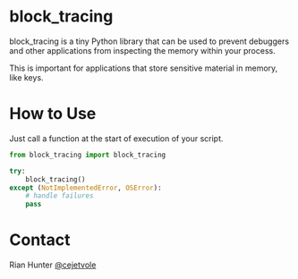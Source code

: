 # block_tracing

block_tracing is a tiny Python library that can be used to prevent
debuggers and other applications from inspecting the memory within
your process.

This is important for applications that store sensitive material
in memory, like keys.

# How to Use

Just call a function at the start of execution of your script.

```python
from block_tracing import block_tracing

try:
    block_tracing()
except (NotImplementedError, OSError):
    # handle failures
    pass
```

# Contact

Rian Hunter [@cejetvole](https://twitter.com/cejetvole)

